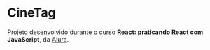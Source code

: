 # CineTag

Projeto desenvolvido durante o curso **React: praticando React com JavaScript**, da [Alura](https://alura.com.br/).
